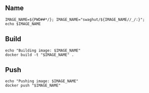 ## Name

```shell
IMAGE_NAME=${PWD##*/}; IMAGE_NAME="swaghut/${IMAGE_NAME//_/:}";
echo $IMAGE_NAME
```

## Build

```shell
echo "Building image: $IMAGE_NAME"
docker build -t "$IMAGE_NAME" .
```

## Push

```shell
echo "Pushing image: $IMAGE_NAME"
docker push "$IMAGE_NAME"
```
